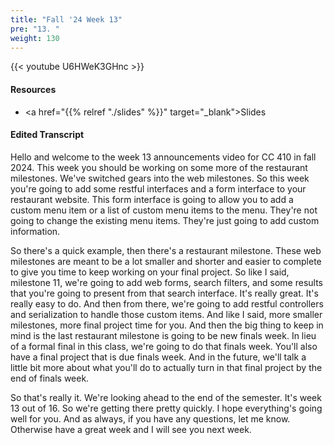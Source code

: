 ```yaml
---
title: "Fall '24 Week 13"
pre: "13. "
weight: 130
---
```


{{< youtube U6HWeK3GHnc >}}

#### Resources

* <a href="{{% relref "./slides" %}}" target="_blank">Slides</a>

#### Edited Transcript

Hello and welcome to the week 13 announcements video for CC 410 in fall 2024. This week you should be working on some more of the restaurant milestones. We've switched gears into the web milestones. So this week you're going to add some restful interfaces and a form interface to your restaurant website. This form interface is going to allow you to add a custom menu item or a list of custom menu items to the menu. They're not going to change the existing menu items. They're just going to add custom information. 

So there's a quick example, then there's a restaurant milestone. These web milestones are meant to be a lot smaller and shorter and easier to complete to give you time to keep working on your final project. So like I said, milestone 11, we're going to add web forms, search filters, and some results that you're going to present from that search interface. It's really great. It's really easy to do. And then from there, we're going to add restful controllers and serialization to handle those custom items. And like I said, more smaller milestones, more final project time for you. And then the big thing to keep in mind is the last restaurant milestone is going to be new finals week. In lieu of a formal final in this class, we're going to do that finals week. You'll also have a final project that is due finals week. And in the future, we'll talk a little bit more about what you'll do to actually turn in that final project by the end of finals week. 

So that's really it. We're looking ahead to the end of the semester. It's week 13 out of 16. So we're getting there pretty quickly. I hope everything's going well for you. And as always, if you have any questions, let me know. Otherwise have a great week and I will see you next week. 




